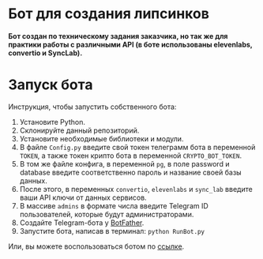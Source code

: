 # Бот для создания липсинков
#### Бот создан по техническому задания заказчика, но так же для практики работы с различными API (в боте использованы elevenlabs, convertio и SyncLab).

# Запуск бота
Инструкция, чтобы запустить собственного бота:
   1. Установите Python.
   2. Склонируйте данный репозиторий.
   3. Установите необходимые библиотеки и модули.
   4. В файле ```Config.py``` введите свой токен телеграмм бота в переменной ```TOKEN```, а также токен крипто бота в переменной ```CRYPTO_BOT_TOKEN```.
   5. В том же файле конфига, в переменной ```pg```, в поле password и database введите соответственно пароль и название своей базы данных.
   6. После этого, в переменных ```convertio```, ```elevenlabs``` и ```sync_lab``` введите ваши API ключи от данных сервисов.
   7. В массиве ```admins``` в формате числа введите Telegram ID пользователей, которые будут администраторами.
   8. Создайте Telegram-бота у [BotFather](https://t.me/deepface_testing_bot).
   9. Запустите бота, написав в терминал: ```python RunBot.py```

Или, вы можете воспользоваться ботом по [ссылке](https://t.me/tagnumber_bot).
